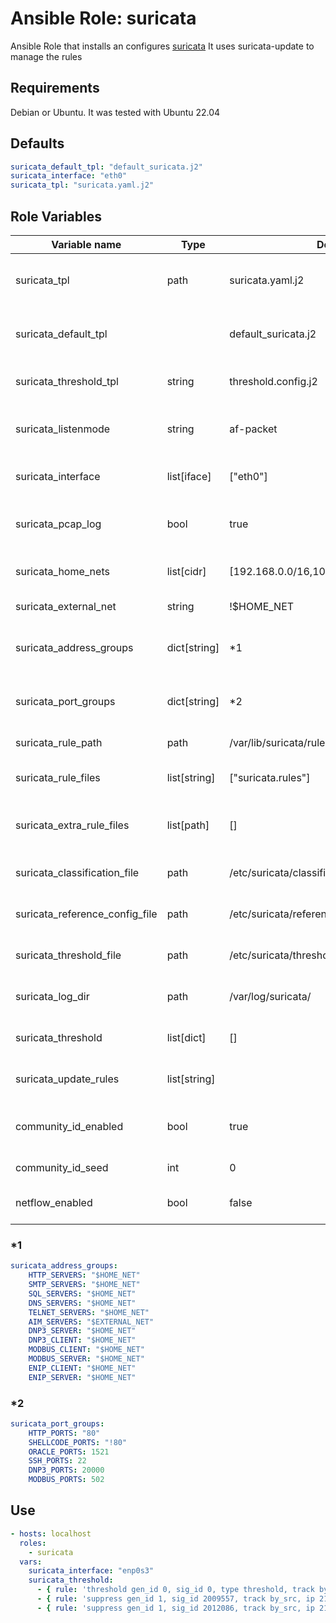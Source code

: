 # Ansible Role: suricata

Ansible Role that installs an configures [suricata](https://suricata.io/)
It uses suricata-update to manage the rules

## Requirements

Debian or Ubuntu. It was tested with Ubuntu 22.04

## Defaults

```yaml
suricata_default_tpl: "default_suricata.j2"
suricata_interface: "eth0"
suricata_tpl: "suricata.yaml.j2"
```

## Role Variables

| Variable name                  | Type         | Default                                   | Description                                              |
| ------------------------------ | ------------ | ----------------------------------------- | -------------------------------------------------------- |
| suricata_tpl                   | path         | suricata.yaml.j2                          | The suricata YAMl config template to be used             |
| suricata_default_tpl           |              | default_suricata.j2                       | The suricata default file template to be used            |
| suricata_threshold_tpl         | string       | threshold.config.j2                       | The template for the threshold.config                    |
| suricata_listenmode            | string       | af-packet                                 | Run suricata in promisous or af-packet or inline         |
| suricata_interface             | list[iface]  | ["eth0"]                                  | The interface suricata should monitor                    |
| suricata_pcap_log              | bool         | true                                      | If suricata should save the packets in the pcap.log file |
| suricata_home_nets             | list[cidr]   | [192.168.0.0/16,10.0.0.0/8,172.16.0.0/12] | List of home nets for this host                          |
| suricata_external_net          | string       | !$HOME_NET                                | The external net address group                           |
| suricata_address_groups        | dict[string] | \*1                                       | Dictionary containing address group definitions          |
| suricata_port_groups           | dict[string] | \*2                                       | Dictionary containing port group definitions             |
| suricata_rule_path             | path         | /var/lib/suricata/rules                   | The path to the rules directory                          |
| suricata_rule_files            | list[string] | ["suricata.rules"]                        | The rule files suricata should use                       |
| suricata_extra_rule_files      | list[path]   | []                                        | List of additional rule files to install on the host     |
| suricata_classification_file   | path         | /etc/suricata/classification.config       | The path to the classification file                      |
| suricata_reference_config_file | path         | /etc/suricata/reference.config            | The path to the reference config file                    |
| suricata_threshold_file        | path         | /etc/suricata/threshold.config            | The path to the threshold config file                    |
| suricata_log_dir               | path         | /var/log/suricata/                        | The default suricata log directory                       |
| suricata_threshold             | list[dict]   | []                                        | The rules for the treshold.config                        |
| suricata_update_rules          | list[string] |                                           | List of suricata update rules to enable                  |
| community_id_enabled           | bool         | true                                      | If suricata should use a community id for flows          |
| community_id_seed              | int          | 0                                         | Seed for community id                                    |
| netflow_enabled                | bool         | false                                     | If suricata should generate netflow records              |

### \*1

```yaml
suricata_address_groups:
    HTTP_SERVERS: "$HOME_NET"
    SMTP_SERVERS: "$HOME_NET"
    SQL_SERVERS: "$HOME_NET"
    DNS_SERVERS: "$HOME_NET"
    TELNET_SERVERS: "$HOME_NET"
    AIM_SERVERS: "$EXTERNAL_NET"
    DNP3_SERVER: "$HOME_NET"
    DNP3_CLIENT: "$HOME_NET"
    MODBUS_CLIENT: "$HOME_NET"
    MODBUS_SERVER: "$HOME_NET"
    ENIP_CLIENT: "$HOME_NET"
    ENIP_SERVER: "$HOME_NET"
```

### \*2

```yaml
suricata_port_groups:
    HTTP_PORTS: "80"
    SHELLCODE_PORTS: "!80"
    ORACLE_PORTS: 1521
    SSH_PORTS: 22
    DNP3_PORTS: 20000
    MODBUS_PORTS: 502
```

## Use

```yaml
- hosts: localhost
  roles:
    - suricata
  vars:
    suricata_interface: "enp0s3"
    suricata_threshold:
      - { rule: 'threshold gen_id 0, sig_id 0, type threshold, track by_src, count 10, seconds 10', comment: 'Some important rule' }
      - { rule: 'suppress gen_id 1, sig_id 2009557, track by_src, ip 217.110.97.128/25' }
      - { rule: 'suppress gen_id 1, sig_id 2012086, track by_src, ip 217.110.97.128/25' }
```
